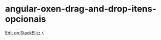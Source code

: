 # angular-oxen-drag-and-drop-itens-opcionais

[Edit on StackBlitz ⚡️](https://stackblitz.com/edit/angular-vbdu9u)